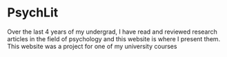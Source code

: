 # PsychLit
Over the last 4 years of my undergrad, I have read and reviewed research articles in the field of psychology and this website is where I present them. This website was a project for one of my university courses
